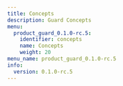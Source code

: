 ```yaml
---
title: Concepts
description: Guard Concepts
menu:
  product_guard_0.1.0-rc.5:
    identifier: concepts
    name: Concepts
    weight: 20
menu_name: product_guard_0.1.0-rc.5
info:
  version: 0.1.0-rc.5
---
```


